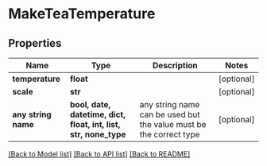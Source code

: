 # MakeTeaTemperature


## Properties
Name | Type | Description | Notes
------------ | ------------- | ------------- | -------------
**temperature** | **float** |  | [optional] 
**scale** | **str** |  | [optional] 
**any string name** | **bool, date, datetime, dict, float, int, list, str, none_type** | any string name can be used but the value must be the correct type | [optional]

[[Back to Model list]](../README.md#documentation-for-models) [[Back to API list]](../README.md#documentation-for-api-endpoints) [[Back to README]](../README.md)



